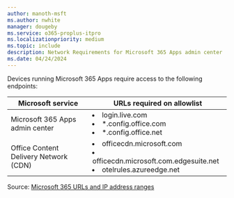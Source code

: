 ```yaml
---
author: manoth-msft
ms.author: nwhite
manager: dougeby
ms.service: o365-proplus-itpro
ms.localizationpriority: medium
ms.topic: include
description: Network Requirements for Microsoft 365 Apps admin center 
ms.date: 04/24/2024
---
```

<!--This file is shared by cloud-update.md, inventory.md. Headings are driven by article context.-->
Devices running Microsoft 365 Apps require access to the following endpoints:

| Microsoft service | URLs required on allowlist |
| ----------------- | -------------------------- |
| Microsoft 365 Apps admin center      | <li>login.live.com</li><li>\*.config.office.com</li><li>\*.config.office.net</li>
| Office Content Delivery Network (CDN)        | <li>officecdn.microsoft.com</li><li>officecdn.microsoft.com.edgesuite.net</li><li>otelrules.azureedge.net</li>

Source: [Microsoft 365 URLs and IP address ranges](/microsoft-365/enterprise/urls-and-ip-address-ranges)
